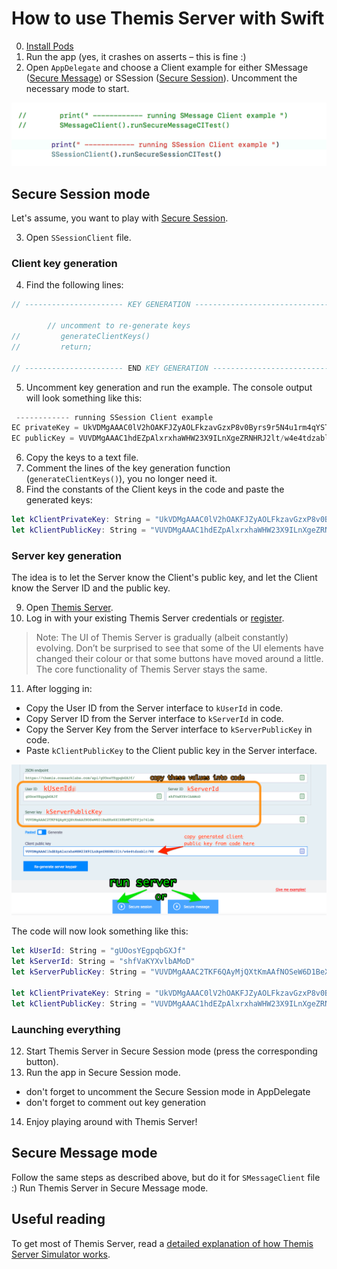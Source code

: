 # How to use Themis Server with Swift     

0. [Install Pods](https://docs.cossacklabs.com/themis/languages/swift/installation/)
1. Run the app (yes, it crashes on asserts – this is fine :)
2. Open `AppDelegate` and choose a Client example for either SMessage ([Secure Message](https://docs.cossacklabs.com/themis/crypto-theory/cryptosystems/secure-message/)) or SSession ([Secure Session](https://docs.cossacklabs.com/themis/crypto-theory/cryptosystems/secure-session/)). Uncomment the necessary mode to start.


![appdelegate](pics/appdelegate.png)


## Secure Session mode   

Let's assume, you want to play with [Secure Session](https://docs.cossacklabs.com/themis/crypto-theory/cryptosystems/secure-session/).

3. Open `SSessionClient` file.

### Client key generation   

4. Find the following lines:

```swift
// ---------------------- KEY GENERATION ---------------------------------------

        // uncomment to re-generate keys
//         generateClientKeys()
//         return;
        
// ---------------------- END KEY GENERATION -----------------------------------
```
5. Uncomment key generation and run the example. The console output will look something like this:

```swift
 ------------ running SSession Client example 
EC privateKey = UkVDMgAAAC0lV2hOAKFJZyAOLFkzavGzxP8v0Byrs9r5N4u1rm4qYSTLqf+2
EC publicKey = VUVDMgAAAC1hdEZpAlxrxhaWHW23X9ILnXgeZRNHRJ2lt/w4e4tdzablr/WS
```

6. Copy the keys to a text file.  
7. Comment the lines of the key generation function (`generateClientKeys()`), you no longer need it.   
8. Find the constants of the Client keys in the code and paste the generated keys:

```swift 
let kClientPrivateKey: String = "UkVDMgAAAC0lV2hOAKFJZyAOLFkzavGzxP8v0Byrs9r5N4u1rm4qYSTLqf+2"
let kClientPublicKey: String = "VUVDMgAAAC1hdEZpAlxrxhaWHW23X9ILnXgeZRNHRJ2lt/w4e4tdzablr/WS"
```
    
### Server key generation   

The idea is to let the Server know the Client's public key, and let the Client know the Server ID and the public key.

 
9. Open [Themis Server](https://docs.cossacklabs.com/simulator/interactive/).  
10. Log in with your existing Themis Server credentials or [register](https://docs.cossacklabs.com/themis/debugging/themis-server/#registration).

>Note: The UI of Themis Server is gradually (albeit constantly) evolving. Don’t be surprised to see that some of the UI elements have changed their colour or that some buttons have moved around a little. The core functionality of Themis Server stays the same.    

11. After logging in:    
- Copy the User ID from the Server interface to `kUserId` in code.
- Copy Server ID from the Server interface to `kServerId` in code.
- Copy the Server Key from the Server interface to `kServerPublicKey` in code.
- Paste `kClientPublicKey` to the Client public key in the Server interface.


![sever dashboard](pics/server-dashboard.png)

The code will now look something like this:

```swift
let kUserId: String = "gUOosYEgpqbGXJf"
let kServerId: String = "shfVaKYXvlbAMoD"
let kServerPublicKey: String = "VUVDMgAAAC2TKF6QAyMjQXtKmAAfNOSeW6D1BeXKx6XIX8bWFG3Tfjo74ldm"
    
let kClientPrivateKey: String = "UkVDMgAAAC0lV2hOAKFJZyAOLFkzavGzxP8v0Byrs9r5N4u1rm4qYSTLqf+2"
let kClientPublicKey: String = "VUVDMgAAAC1hdEZpAlxrxhaWHW23X9ILnXgeZRNHRJ2lt/w4e4tdzablr/WS"
```

### Launching everything   

12. Start Themis Server in Secure Session mode (press the corresponding button).
13. Run the app in Secure Session mode.
   - don't forget to uncomment the Secure Session mode in AppDelegate
   - don't forget to comment out key generation
   
14. Enjoy playing around with Themis Server!


## Secure Message mode   

Follow the same steps as described above, but do it for `SMessageClient` file :) Run Themis Server in Secure Message mode.


## Useful reading  

To get most of Themis Server, read a [detailed explanation of how Themis Server Simulator works](https://docs.cossacklabs.com/themis/debugging/themis-server/).
